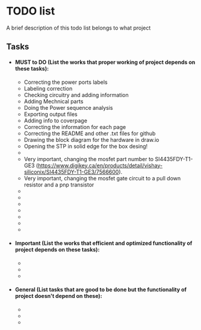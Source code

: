 # TODO list

A brief description of this todo list belongs to what project

## Tasks

- #### MUST to DO (List the works that proper working of project depends on these tasks):
    - Correcting the power ports labels
    - Labeling correction
    - Checking circuitry and adding information
    - Adding Mechnical parts
    - Doing the Power sequence analysis
    - Exporting output files
    - Adding info to coverpage
    - Correcting the information for each page
    - Correcting the README and other .txt files for github
    - Drawing the block diagram for the hardware in draw.io
    - Opening the STP in solid edge for the box desing!
    - 
    - Very important, changing the mosfet part number to SI4435FDY-T1-GE3 (https://www.digikey.ca/en/products/detail/vishay-siliconix/SI4435FDY-T1-GE3/7566600).
    - Very important, changing the mosfet gate circuit to a pull down resistor and a pnp transistor
    - 
    - 
    - 
    - 
    - 
    - 
    - 
- #### Important (List the works that efficient and optimized functionality of project depends on these tasks):
    - 
    -
    - 
- #### General (List tasks that are good to be done but the functionality of project doesn't depend on these):
    - 
    -
    -